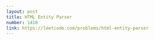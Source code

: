 ```yaml
---
layout: post
title: HTML Entity Parser
number: 1410
link: https://leetcode.com/problems/html-entity-parser
---
```

